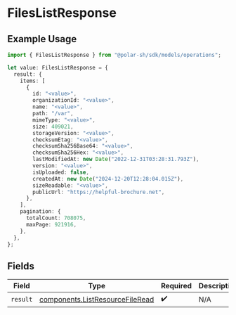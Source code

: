 # FilesListResponse

## Example Usage

```typescript
import { FilesListResponse } from "@polar-sh/sdk/models/operations";

let value: FilesListResponse = {
  result: {
    items: [
      {
        id: "<value>",
        organizationId: "<value>",
        name: "<value>",
        path: "/var",
        mimeType: "<value>",
        size: 409021,
        storageVersion: "<value>",
        checksumEtag: "<value>",
        checksumSha256Base64: "<value>",
        checksumSha256Hex: "<value>",
        lastModifiedAt: new Date("2022-12-31T03:28:31.793Z"),
        version: "<value>",
        isUploaded: false,
        createdAt: new Date("2024-12-20T12:28:04.015Z"),
        sizeReadable: "<value>",
        publicUrl: "https://helpful-brochure.net",
      },
    ],
    pagination: {
      totalCount: 708075,
      maxPage: 921916,
    },
  },
};
```

## Fields

| Field                                                                              | Type                                                                               | Required                                                                           | Description                                                                        |
| ---------------------------------------------------------------------------------- | ---------------------------------------------------------------------------------- | ---------------------------------------------------------------------------------- | ---------------------------------------------------------------------------------- |
| `result`                                                                           | [components.ListResourceFileRead](../../models/components/listresourcefileread.md) | :heavy_check_mark:                                                                 | N/A                                                                                |